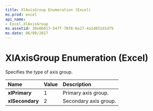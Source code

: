 ```yaml
---
title: XlAxisGroup Enumeration (Excel)
ms.prod: excel
api_name:
- Excel.XlAxisGroup
ms.assetid: 30e0b817-547f-70f8-6e27-4a14031d1d79
ms.date: 06/08/2017
---
```



# XlAxisGroup Enumeration (Excel)

Specifies the type of axis group.



|Name|Value|Description|
|:-----|:-----|:-----|
| **xlPrimary**|1|Primary axis group.|
| **xlSecondary**|2|Secondary axis group.|

